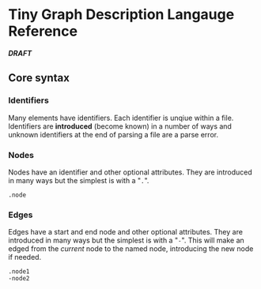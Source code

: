 # Tiny Graph Description Langauge Reference

_**DRAFT**_

## Core syntax

### Identifiers
Many elements have identifiers. Each identifier is unqiue within a file. Identifiers are **introduced** (become known) in a number of ways and unknown identifiers at the end of parsing a file are a parse error.

### Nodes
Nodes have an identifier and other optional attributes. They are introduced in many ways but the simplest is with a "`.`".
```
.node
```

### Edges
Edges have a start and end node and other optional attributes. They are introduced in many ways but the simplest is with a "`-`". This will make an edged from the _current_ node to the named node, introducing the new node if needed.
```
.node1
-node2
```
